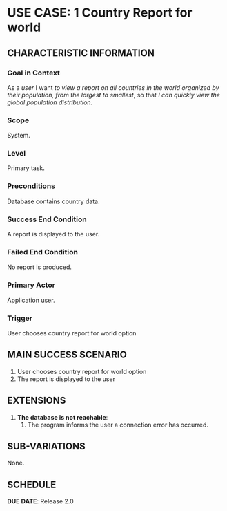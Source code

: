 # USE CASE: 1 Country Report for world

## CHARACTERISTIC INFORMATION

### Goal in Context

As a *user* I want *to view a report on all countries in the world organized by their population, from the largest to smallest*, so that *I can quickly view the global population distribution.*

### Scope

System.

### Level

Primary task.

### Preconditions

Database contains country data.

### Success End Condition

A report is displayed to the user.

### Failed End Condition

No report is produced.

### Primary Actor

Application user.

### Trigger

User chooses country report for world option

## MAIN SUCCESS SCENARIO

1. User chooses country report for world option
2. The report is displayed to the user

## EXTENSIONS

1. **The database is not reachable**:
    1. The program informs the user a connection error has occurred.

## SUB-VARIATIONS

None.

## SCHEDULE

**DUE DATE**: Release 2.0